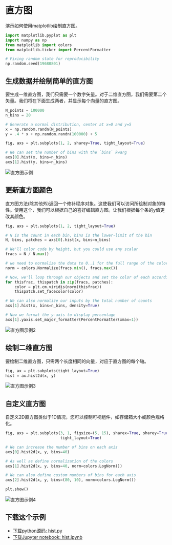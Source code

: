 # 直方图

演示如何使用matplotlib绘制直方图。

```python
import matplotlib.pyplot as plt
import numpy as np
from matplotlib import colors
from matplotlib.ticker import PercentFormatter

# Fixing random state for reproducibility
np.random.seed(19680801)
```

## 生成数据并绘制简单的直方图

要生成一维直方图，我们只需要一个数字矢量。对于二维直方图，我们需要第二个矢量。我们将在下面生成两者，并显示每个向量的直方图。

```python
N_points = 100000
n_bins = 20

# Generate a normal distribution, center at x=0 and y=5
x = np.random.randn(N_points)
y = .4 * x + np.random.randn(100000) + 5

fig, axs = plt.subplots(1, 2, sharey=True, tight_layout=True)

# We can set the number of bins with the `bins` kwarg
axs[0].hist(x, bins=n_bins)
axs[1].hist(y, bins=n_bins)
```

![直方图示例](/static/images/gallery/sphx_glr_hist_001.png)

## 更新直方图颜色

直方图方法(除其他外)返回一个修补程序对象。这使我们可以访问所绘制对象的特性。使用这个，我们可以根据自己的喜好编辑直方图。让我们根据每个条的y值更改其颜色。

```python
fig, axs = plt.subplots(1, 2, tight_layout=True)

# N is the count in each bin, bins is the lower-limit of the bin
N, bins, patches = axs[0].hist(x, bins=n_bins)

# We'll color code by height, but you could use any scalar
fracs = N / N.max()

# we need to normalize the data to 0..1 for the full range of the colormap
norm = colors.Normalize(fracs.min(), fracs.max())

# Now, we'll loop through our objects and set the color of each accordingly
for thisfrac, thispatch in zip(fracs, patches):
    color = plt.cm.viridis(norm(thisfrac))
    thispatch.set_facecolor(color)

# We can also normalize our inputs by the total number of counts
axs[1].hist(x, bins=n_bins, density=True)

# Now we format the y-axis to display percentage
axs[1].yaxis.set_major_formatter(PercentFormatter(xmax=1))
```

![直方图示例2](/static/images/gallery/sphx_glr_hist_002.png)

## 绘制二维直方图

要绘制二维直方图，只需两个长度相同的向量，对应于直方图的每个轴。

```python
fig, ax = plt.subplots(tight_layout=True)
hist = ax.hist2d(x, y)
```

![直方图示例3](/static/images/gallery/sphx_glr_hist_003.png)

## 自定义直方图

自定义2D直方图类似于1D情况，您可以控制可视组件，如存储箱大小或颜色规格化。

```python
fig, axs = plt.subplots(3, 1, figsize=(5, 15), sharex=True, sharey=True,
                        tight_layout=True)

# We can increase the number of bins on each axis
axs[0].hist2d(x, y, bins=40)

# As well as define normalization of the colors
axs[1].hist2d(x, y, bins=40, norm=colors.LogNorm())

# We can also define custom numbers of bins for each axis
axs[2].hist2d(x, y, bins=(80, 10), norm=colors.LogNorm())

plt.show()
```

![直方图示例4](/static/images/gallery/sphx_glr_hist_004.png)

## 下载这个示例
            
- [下载python源码: hist.py](https://matplotlib.org/_downloads/hist.py)
- [下载Jupyter notebook: hist.ipynb](https://matplotlib.org/_downloads/hist.ipynb)